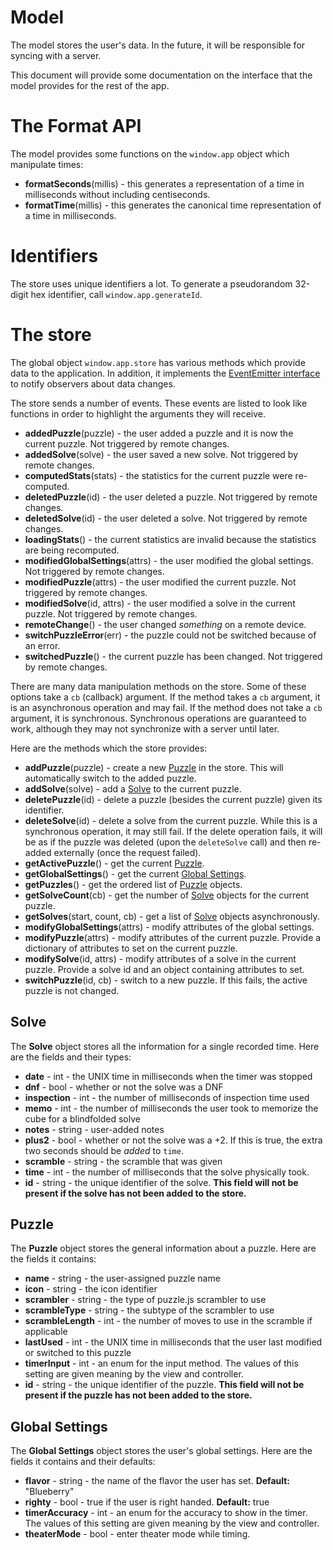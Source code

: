 # Model

The model stores the user's data. In the future, it will be responsible for syncing with a server.

This document will provide some documentation on the interface that the model provides for the rest of the app.

# The Format API

The model provides some functions on the `window.app` object which manipulate times:

 * **formatSeconds**(millis) - this generates a representation of a time in milliseconds without including centiseconds.
 * **formatTime**(millis) - this generates the canonical time representation of a time in milliseconds.

# Identifiers

The store uses unique identifiers a lot. To generate a pseudorandom 32-digit hex identifier, call `window.app.generateId`.

# The store

The global object `window.app.store` has various methods which provide data to the application. In addition, it implements the [EventEmitter interface](../event_emitter.md) to notify observers about data changes.

The store sends a number of events. These events are listed to look like functions in order to highlight the arguments they will receive.

 * **addedPuzzle**(puzzle) - the user added a puzzle and it is now the current puzzle. Not triggered by remote changes.
 * **addedSolve**(solve) - the user saved a new solve. Not triggered by remote changes.
 * **computedStats**(stats) - the statistics for the current puzzle were re-computed.
 * **deletedPuzzle**(id) - the user deleted a puzzle. Not triggered by remote changes.
 * **deletedSolve**(id) - the user deleted a solve. Not triggered by remote changes.
 * **loadingStats**() - the current statistics are invalid because the statistics are being recomputed.
 * **modifiedGlobalSettings**(attrs) - the user modified the global settings. Not triggered by remote changes.
 * **modifiedPuzzle**(attrs) - the user modified the current puzzle. Not triggered by remote changes.
 * **modifiedSolve**(id, attrs) - the user modified a solve in the current puzzle. Not triggered by remote changes.
 * **remoteChange**() - the user changed *something* on a remote device.
 * **switchPuzzleError**(err) - the puzzle could not be switched because of an error.
 * **switchedPuzzle**() - the current puzzle has been changed. Not triggered by remote changes.

There are many data manipulation methods on the store. Some of these options take a `cb` (callback) argument. If the method takes a `cb` argument, it is an asynchronous operation and may fail. If the method does not take a `cb` argument, it is synchronous. Synchronous operations are guaranteed to work, although they may not synchronize with a server until later.

Here are the methods which the store provides:

 * **addPuzzle**(puzzle) - create a new [Puzzle](#puzzle-object) in the store. This will automatically switch to the added puzzle.
 * **addSolve**(solve) - add a [Solve](#solve-object) to the current puzzle.
 * **deletePuzzle**(id) - delete a puzzle (besides the current puzzle) given its identifier.
 * **deleteSolve**(id) - delete a solve from the current puzzle. While this is a synchronous operation, it may still fail. If the delete operation fails, it will be as if the puzzle was deleted (upon the `deleteSolve` call) and then re-added externally (once the request failed).
 * **getActivePuzzle**() - get the current [Puzzle](#puzzle-object).
 * **getGlobalSettings**() - get the current [Global Settings](#global-settings-object).
 * **getPuzzles**() - get the ordered list of [Puzzle](#puzzle-object) objects.
 * **getSolveCount**(cb) - get the number of [Solve](#solve-object) objects for the current puzzle.
 * **getSolves**(start, count, cb) - get a list of [Solve](#solve-object) objects asynchronously.
 * **modifyGlobalSettings**(attrs) - modify attributes of the global settings.
 * **modifyPuzzle**(attrs) - modify attributes of the current puzzle. Provide a dictionary of attributes to set on the current puzzle.
 * **modifySolve**(id, attrs) - modify attributes of a solve in the current puzzle. Provide a solve id and an object containing attributes to set.
 * **switchPuzzle**(id, cb) - switch to a new puzzle. If this fails, the active puzzle is not changed.

<a name="solve-object"></a>
## Solve

The **Solve** object stores all the information for a single recorded time. Here are the fields and their types:

 * **date** - int - the UNIX time in milliseconds when the timer was stopped
 * **dnf** - bool - whether or not the solve was a DNF
 * **inspection** - int - the number of milliseconds of inspection time used
 * **memo** - int - the number of milliseconds the user took to memorize the cube for a blindfolded solve
 * **notes** - string - user-added notes
 * **plus2** - bool - whether or not the solve was a +2. If this is true, the extra two seconds should be *added* to `time`.
 * **scramble** - string - the scramble that was given
 * **time** - int - the number of milliseconds that the solve physically took.
 * **id** - string - the unique identifier of the solve. **This field will not be present if the solve has not been added to the store.**

<a name="puzzle-object"></a>
## Puzzle

The **Puzzle** object stores the general information about a puzzle. Here are the fields it contains:

 * **name** - string - the user-assigned puzzle name
 * **icon** - string - the icon identifier
 * **scrambler** - string - the type of puzzle.js scrambler to use
 * **scrambleType** - string - the subtype of the scrambler to use
 * **scrambleLength** - int - the number of moves to use in the scramble if applicable
 * **lastUsed** - int - the UNIX time in milliseconds that the user last modified or switched to this puzzle
 * **timerInput** - int - an enum for the input method. The values of this setting are given meaning by the view and controller.
 * **id** - string - the unique identifier of the puzzle. **This field will not be present if the puzzle has not been added to the store.**

<a name="global-settings-object"></a>
## Global Settings

The **Global Settings** object stores the user's global settings. Here are the fields it contains and their defaults:

 * **flavor** - string - the name of the flavor the user has set. **Default:** "Blueberry"
 * **righty** - bool - true if the user is right handed. **Default:** true
 * **timerAccuracy** - int - an enum for the accuracy to show in the timer. The values of this setting are given meaning by the view and controller.
 * **theaterMode** - bool - enter theater mode while timing.
